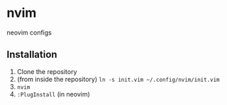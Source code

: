 # nvim
neovim configs


## Installation

1. Clone the repository
2. (from inside the repository) `ln -s init.vim ~/.config/nvim/init.vim`
3. `nvim`
4. `:PlugInstall` (in neovim)
